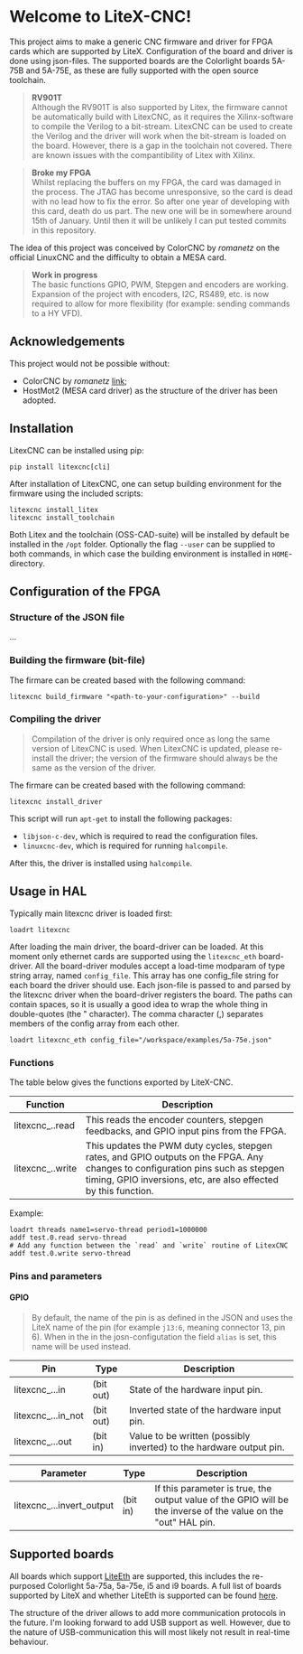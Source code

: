 # Welcome to LiteX-CNC!

This project aims to make a generic CNC firmware and driver for FPGA cards which are supported by LiteX. Configuration of the board and driver is done using json-files. The supported boards are the Colorlight boards 5A-75B and 5A-75E, as these are fully supported with the open source toolchain.

> **RV901T** <br>
> Although the RV901T is also supported by Litex, the firmware cannot be automatically build with LitexCNC, as it requires the Xilinx-software to compile the Verilog to a bit-stream. LitexCNC can be used to create the Verilog and the driver will work when the bit-stream is loaded on the board. However, there is a gap in the toolchain not covered. There are known issues with the compantibility of Litex with Xilinx.

> **Broke my FPGA** <br>
> Whilst replacing the buffers on my FPGA, the card was damaged in the process. The JTAG has become unresponsive, so the card is dead with no lead how to fix the error. So after one year of developing with this card, death do us part. The new one will be in somewhere around 15th of January. Until then it will be unlikely I can put tested commits in this repository.

The idea of this project was conceived by ColorCNC by *romanetz* on the official LinuxCNC and the difficulty to obtain a MESA card.

> **Work in progress** <br>
> The basic functions GPIO, PWM, Stepgen and encoders are working. Expansion of the project with encoders, I2C, RS489, etc. is now required to allow for more flexibility (for example: sending commands to a HY VFD).

## Acknowledgements
This project would not be possible without:
- ColorCNC by *romanetz* [link](https://forum.linuxcnc.org/27-driver-boards/44422-colorcnc?start=0);
- HostMot2 (MESA card driver) as the structure of the driver has been adopted.

## Installation
LitexCNC can be installed using pip:
```shell
pip install litexcnc[cli]
```

After installation of LitexCNC, one can setup building environment for the firmware using the included scripts:
```shell
litexcnc install_litex
litexcnc install_toolchain
```

Both Litex and the toolchain (OSS-CAD-suite) will be installed by default be installed in the `/opt` folder. Optionally the flag `--user` can be supplied to both commands, in which case the building environment is installed in `HOME`-directory.

## Configuration of the FPGA

### Structure of the JSON file
...

### Building the firmware (bit-file)
The firmare can be created based with the following command:
```shell
litexcnc build_firmware "<path-to-your-configuration>" --build 
```

### Compiling the driver

> Compilation of the driver is only required once as long the same version of LitexCNC is used. When LitexCNC is updated, please re-install the driver; the version of the firmware should always be the same as the version of the driver. 

The firmare can be created based with the following command:
```shell
litexcnc install_driver
```

This script will run `apt-get` to install the following packages:
- `libjson-c-dev`, which is required to read the configuration files. 
- `linuxcnc-dev`, which is required for running `halcompile`.



After this, the driver is installed using `halcompile`.

## Usage in HAL
Typically main litexcnc driver is loaded first:
```
loadrt litexcnc
```

After loading the main driver, the board-driver can be loaded. At this moment only ethernet cards are supported using the `litexcnc_eth` board-driver. All the board-driver modules accept a load-time modparam of type string array, named `config_file`. This array has one config_file string for each board the driver should use. Each json-file is passed to and parsed by the litexcnc driver when the board-driver registers the board. The paths can contain spaces, so it is usually a good idea to wrap the whole thing in double-quotes (the " character). The comma character (,) separates members of the config array from each other.
```
loadrt litexcnc_eth config_file="/workspace/examples/5a-75e.json"
```

### Functions

The table below gives the functions exported by LiteX-CNC. 

| Function        | Description |
|-----------------|-------------|
| litexcnc_<BoardName>.<BoardNum>.read | This reads the encoder counters, stepgen feedbacks, and GPIO input pins from the FPGA. |
| litexcnc_<BoardName>.<BoardNum>.write     | This updates the PWM duty cycles, stepgen rates, and GPIO outputs on the FPGA. Any changes to configuration pins such as stepgen timing, GPIO inversions, etc, are also effected by this function. |

Example:
```
loadrt threads name1=servo-thread period1=1000000
addf test.0.read servo-thread
# Add any function between the `read` and `write` routine of LitexCNC
addf test.0.write servo-thread
```

### Pins and parameters

#### GPIO

> By default, the name of the pin is as defined in the JSON and uses the LiteX name of the pin (for example `j13:6`, meaning connector 13, pin 6). When in the in the josn-configutation the field `alias` is set, this name will be used instead.

| Pin        | Type | Description |
|------------|------|-------------|
|litexcnc_<BoardName>.<BoardNum>.<PinName>.in | (bit out) | State of the hardware input pin.
|litexcnc_<BoardName>.<BoardNum>.<PinName>.in_not | (bit out) | Inverted state of the hardware input pin.
|litexcnc_<BoardName>.<BoardNum>.<PinName>.out | (bit in) | Value to be written (possibly inverted) to the hardware output pin.

| Parameter  | Type | Description |
|------------|------|-------------|
|litexcnc_<BoardName>.<BoardNum>.<PinName>.invert_output | (bit in) | If this parameter is true, the output value of the GPIO will be the inverse of the value on the "out" HAL pin.

## Supported boards
All boards which support [LiteEth](https://github.com/enjoy-digital/liteeth) are supported, this includes the re-purposed Colorlight 5a-75a, 5a-75e, i5 and i9 boards. A full list of boards supported by LiteX and whether LiteEth is supported can be found [here](https://github.com/litex-hub/litex-boards).

The structure of the driver allows to add more communication protocols in the future. I'm looking forward to add USB support as well. However, due to the nature of USB-communication this will most likely not result in real-time behaviour.
